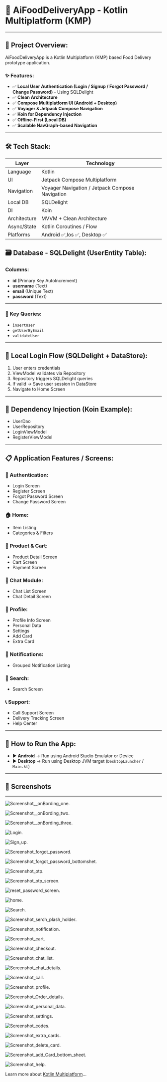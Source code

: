 
# 🍔 AiFoodDeliveryApp - Kotlin Multiplatform (KMP)

---

## 📱 Project Overview:

AiFoodDeliveryApp is a Kotlin Multiplatform (KMP) based Food Delivery prototype application.

### ✨ Features:

- ✅ **Local User Authentication (Login / Signup / Forgot Password / Change Password)** - Using SQLDelight
- ✅ **Clean Architecture**
- ✅ **Compose Multiplatform UI (Android + Desktop)**
- ✅ **Voyager & Jetpack Compose Navigation**
- ✅ **Koin for Dependency Injection**
- ✅ **Offline-First (Local DB)**
- ✅ **Scalable NavGraph-based Navigation**

---

## 🛠️ Tech Stack:

| Layer | Technology |
|------|-----------|
| Language | Kotlin |
| UI | Jetpack Compose Multiplatform |
| Navigation | Voyager Navigation / Jetpack Compose Navigation |
| Local DB | SQLDelight |
| DI | Koin |
| Architecture | MVVM + Clean Architecture |
| Async/State | Kotlin Coroutines / Flow |
| Platforms | Android ✅,Ios ✅, Desktop ✅ |



## 🗃️ Database - SQLDelight (UserEntity Table):

### Columns:

- **id** (Primary Key AutoIncrement)
- **username** (Text)
- **email** (Unique Text)
- **password** (Text)

---

### 🔑 Key Queries:

- `insertUser`
- `getUserByEmail`
- `validateUser`

---

## 🔐 Local Login Flow (SQLDelight + DataStore):

1. User enters credentials
2. ViewModel validates via Repository
3. Repository triggers SQLDelight queries
4. If valid → Save user session in DataStore
5. Navigate to Home Screen

---


## 🧪 Dependency Injection (Koin Example):

- UserDao
- UserRepository
- LoginViewModel
- RegisterViewModel

---



## 📋 Application Features / Screens:

### 🔐 Authentication:

- Login Screen
- Register Screen
- Forgot Password Screen
- Change Password Screen

### 🏠 Home:

- Item Listing
- Categories & Filters

### 🛒 Product & Cart:

- Product Detail Screen
- Cart Screen
- Payment Screen

### 💬 Chat Module:

- Chat List Screen
- Chat Detail Screen

### 👤 Profile:

- Profile Info Screen
- Personal Data
- Settings
- Add Card
- Extra Card

### 🔔 Notifications:

- Grouped Notification Listing

### 🔎 Search:

- Search Screen

### 📞 Support:

- Call Support Screen
- Delivery Tracking Screen
- Help Center

---

## 🚀 How to Run the App:

- ▶️ **Android** → Run using Android Studio Emulator or Device
- ▶️ **Desktop** → Run using Desktop JVM target (`DesktopLauncher` / `Main.kt`)

---

## 📸 Screenshots
---





![Screenshot__onBording_one](https://github.com/rahul0007/AiFoodDeliveryApp/blob/babfd570ab84ec08fd22ca42644616fafb7338b0/Screenshot__onBording_one.png).

![Screenshot__onBording_two](https://github.com/rahul0007/AiFoodDeliveryApp/blob/babfd570ab84ec08fd22ca42644616fafb7338b0/Screenshot__onBording_two.png).

![Screenshot__onBording_three](https://github.com/rahul0007/AiFoodDeliveryApp/blob/babfd570ab84ec08fd22ca42644616fafb7338b0/Screenshot__onBording_three.png).

 ![Login](https://github.com/rahul0007/AiFoodDeliveryApp/blob/5e0f64c6cbacfdd0a810ed7a41b863894dbd6553/Screenshot_Login.png).

 ![Sign_up](https://github.com/rahul0007/AiFoodDeliveryApp/blob/e35da298304199a97bc7a5160f19e33cc639823e/Screenshot_sign_up.png).

 ![Screenshot_forgot_password](https://github.com/rahul0007/AiFoodDeliveryApp/blob/babfd570ab84ec08fd22ca42644616fafb7338b0/Screenshot_forgot_password.png).

 ![Screenshot_forgot_password_bottomshet](https://github.com/rahul0007/AiFoodDeliveryApp/blob/babfd570ab84ec08fd22ca42644616fafb7338b0/Screenshot_forgot_password_bottomshet.png).

 ![Screenshot_otp](https://github.com/rahul0007/AiFoodDeliveryApp/blob/babfd570ab84ec08fd22ca42644616fafb7338b0/Screenshot_otp.png).

 ![Screenshot_otp_screen](https://github.com/rahul0007/AiFoodDeliveryApp/blob/babfd570ab84ec08fd22ca42644616fafb7338b0/Screenshot_otp_screen.png).

 ![reset_password_screen](https://github.com/rahul0007/AiFoodDeliveryApp/blob/babfd570ab84ec08fd22ca42644616fafb7338b0/reset_password_screen.png).
 
![home](https://github.com/rahul0007/AiFoodDeliveryApp/blob/babfd570ab84ec08fd22ca42644616fafb7338b0/Screenshot_food_home.png).

![Search](https://github.com/rahul0007/AiFoodDeliveryApp/blob/babfd570ab84ec08fd22ca42644616fafb7338b0/Screenshot_search.png).

![Screenshot_serch_plash_holder](https://github.com/rahul0007/AiFoodDeliveryApp/blob/babfd570ab84ec08fd22ca42644616fafb7338b0/Screenshot_serch_plash_holder.png).

![Screenshot_notification](https://github.com/rahul0007/AiFoodDeliveryApp/blob/babfd570ab84ec08fd22ca42644616fafb7338b0/Screenshot_notification.png).

![Screenshot_cart](https://github.com/rahul0007/AiFoodDeliveryApp/blob/babfd570ab84ec08fd22ca42644616fafb7338b0/Screenshot_cart.png).

![Screenshot_checkout](https://github.com/rahul0007/AiFoodDeliveryApp/blob/babfd570ab84ec08fd22ca42644616fafb7338b0/Screenshot_checkout.png).

![Screenshot_chat_list](https://github.com/rahul0007/AiFoodDeliveryApp/blob/babfd570ab84ec08fd22ca42644616fafb7338b0/Screenshot_chat_list.png).

![Screenshot_chat_details](https://github.com/rahul0007/AiFoodDeliveryApp/blob/babfd570ab84ec08fd22ca42644616fafb7338b0/Screenshot_chat_details.png).

![Screenshot_call](https://github.com/rahul0007/AiFoodDeliveryApp/blob/babfd570ab84ec08fd22ca42644616fafb7338b0/Screenshot_call.png).

![Screenshot_profile](https://github.com/rahul0007/AiFoodDeliveryApp/blob/babfd570ab84ec08fd22ca42644616fafb7338b0/Screenshot_profile.png).

![Screenshot_Order_details](https://github.com/rahul0007/AiFoodDeliveryApp/blob/babfd570ab84ec08fd22ca42644616fafb7338b0/Screenshot_Order_details.png).

![Screenshot_personal_data](https://github.com/rahul0007/AiFoodDeliveryApp/blob/babfd570ab84ec08fd22ca42644616fafb7338b0/Screenshot_personal_data.png).

![Screenshot_settings](https://github.com/rahul0007/AiFoodDeliveryApp/blob/babfd570ab84ec08fd22ca42644616fafb7338b0/Screenshot_settings.png).

![Screenshot_codes](https://github.com/rahul0007/AiFoodDeliveryApp/blob/babfd570ab84ec08fd22ca42644616fafb7338b0/Screenshot_codes.png).
  
![Screenshot_extra_cards](https://github.com/rahul0007/AiFoodDeliveryApp/blob/babfd570ab84ec08fd22ca42644616fafb7338b0/Screenshot_extra_cards.png).

![Screenshot_delete_card](https://github.com/rahul0007/AiFoodDeliveryApp/blob/babfd570ab84ec08fd22ca42644616fafb7338b0/Screenshot_delete_card.png).

![Screenshot_add_Card_bottom_sheet](https://github.com/rahul0007/AiFoodDeliveryApp/blob/babfd570ab84ec08fd22ca42644616fafb7338b0/Screenshot_add_Card_bottom_sheet.png).


![Screenshot_help](https://github.com/rahul0007/AiFoodDeliveryApp/blob/babfd570ab84ec08fd22ca42644616fafb7338b0/Screenshot_help.png).



Learn more about [Kotlin Multiplatform](https://www.jetbrains.com/help/kotlin-multiplatform-dev/get-started.html)…
